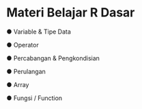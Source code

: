 # Materi Belajar R Dasar


● Variable & Tipe Data

● Operator

● Percabangan & Pengkondisian

● Perulangan

● Array

● Fungsi / Function
